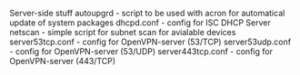 Server-side stuff
autoupgrd - script to be used with acron for automatical update of system packages
dhcpd.conf - config for ISC DHCP Server
netscan - simple script for subnet scan for avialable devices
server53tcp.conf - config for OpenVPN-server (53/TCP)
server53udp.conf - config for OpenVPN-server (53/UDP)
server443tcp.conf - config for OpenVPN-server (443/TCP)
